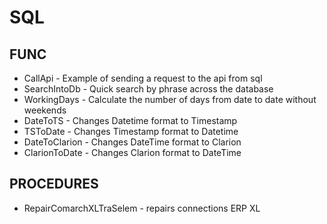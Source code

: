 
# SQL
## FUNC
- CallApi - Example of sending a request to the api from sql
- SearchIntoDb - Quick search by phrase across the database
- WorkingDays - Calculate the number of days from date to date without weekends
- DateToTS - Changes Datetime format to Timestamp
- TSToDate - Changes Timestamp format to Datetime
- DateToClarion - Changes DateTime format to Clarion
- ClarionToDate - Changes Clarion format to DateTime
 
## PROCEDURES
- RepairComarchXLTraSelem - repairs connections ERP XL 
